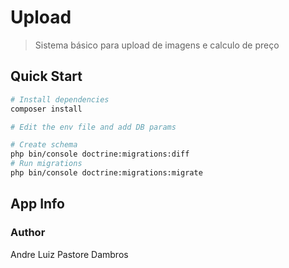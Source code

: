 # Upload

> Sistema básico para upload de imagens e calculo de preço

## Quick Start

```bash
# Install dependencies
composer install

# Edit the env file and add DB params

# Create schema
php bin/console doctrine:migrations:diff
# Run migrations
php bin/console doctrine:migrations:migrate
```

## App Info

### Author

Andre Luiz Pastore Dambros
